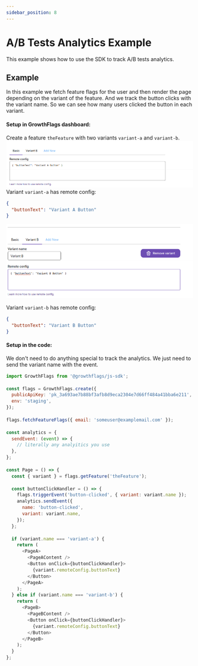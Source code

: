```yaml
---
sidebar_position: 8
---
```


# A/B Tests Analytics Example

This example shows how to use the SDK to track A/B tests analytics.

## Example
In this example we fetch feature flags for the user and then render the page depending on the variant of the feature.
And we track the button clicks with the variant name. So we can see how many users clicked the button in each variant.

#### Setup in GrowthFlags dashboard:
Create a feature `theFeature` with two variants `variant-a` and `variant-b`.
![img.png](../../static/img/ab-example/img.png)
Variant `variant-a` has remote config:
```JSON
{
  "buttonText": "Variant A Button"
}
```
![img-2.png](../../static/img/ab-example/img-2.png)

Variant `variant-b` has remote config:
```JSON
{
  "buttonText": "Variant B Button"
}
```

#### Setup in the code:
We don't need to do anything special to track the analytics. We just need to send the variant name with the event.

```js
import GrowthFlags from '@growthflags/js-sdk';

const flags = GrowthFlags.create({
  publicApiKey: 'pk_3a693ae7b88bf3afb8d9eca2304e7d66ff484a41bba6e211',
  env: 'staging',
});

flags.fetchFeatureFlags({ email: 'someuser@examplemail.com' });

const analytics = {
  sendEvent: (event) => {
    // literally any analyitics you use
  },
};

const Page = () => {
  const { variant } = flags.getFeature('theFeature');
  
  const buttonClickHandler = () => {
    flags.triggerEvent('button-clicked', { variant: variant.name });
    analytics.sendEvent({
      name: 'button-clicked',
      variant: variant.name,
    });
  };
    
  if (variant.name === 'variant-a') {
    return (
      <PageA>
        <PageAContent />
        <Button onClick={buttonClickHandler}>
          {variant.remoteConfig.buttonText}
        </Button>
      </PageA>
    );
  } else if (variant.name === 'variant-b') {
    return (
      <PageB>
        <PageBContent />
        <Button onClick={buttonClickHandler}>
          {variant.remoteConfig.buttonText}
        </Button>
      </PageB>
    );
  }
};
```
